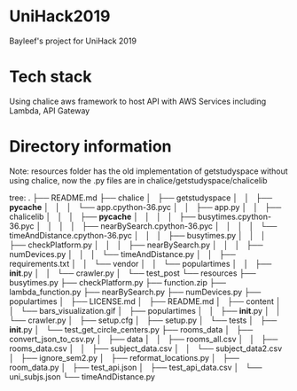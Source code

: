 # UniHack2019
Bayleef's project for UniHack 2019

# Tech stack
Using chalice aws framework to host API with AWS Services including Lambda, API Gateway

# Directory information

Note: resources folder has the old implementation of getstudyspace without using chalice, now the .py files are in chalice/getstudyspace/chalicelib

tree:
.
├── README.md
├── chalice
│   ├── getstudyspace
│   │   ├── __pycache__
│   │   │   └── app.cpython-36.pyc
│   │   ├── app.py
│   │   ├── chalicelib
│   │   │   ├── __pycache__
│   │   │   │   ├── busytimes.cpython-36.pyc
│   │   │   │   ├── nearBySearch.cpython-36.pyc
│   │   │   │   └── timeAndDistance.cpython-36.pyc
│   │   │   ├── busytimes.py
│   │   │   ├── checkPlatform.py
│   │   │   ├── nearBySearch.py
│   │   │   ├── numDevices.py
│   │   │   └── timeAndDistance.py
│   │   ├── requirements.txt
│   │   └── vendor
│   │       └── populartimes
│   │           ├── __init__.py
│   │           └── crawler.py
│   └── test_post
└── resources
    ├── busytimes.py
    ├── checkPlatform.py
    ├── function.zip
    ├── lambda_function.py
    ├── nearBySearch.py
    ├── numDevices.py
    ├── populartimes
    │   ├── LICENSE.md
    │   ├── README.md
    │   ├── content
    │   │   └── bars_visualization.gif
    │   ├── populartimes
    │   │   ├── __init__.py
    │   │   └── crawler.py
    │   ├── setup.cfg
    │   ├── setup.py
    │   └── tests
    │       ├── __init__.py
    │       └── test_get_circle_centers.py
    ├── rooms_data
    │   ├── convert_json_to_csv.py
    │   ├── data
    │   │   ├── rooms_all.csv
    │   │   ├── rooms_data.csv
    │   │   ├── subject_data.csv
    │   │   └── subject_data2.csv
    │   ├── ignore_sem2.py
    │   ├── reformat_locations.py
    │   ├── room_data.py
    │   ├── test_api.json
    │   ├── test_api_data.csv
    │   └── uni_subjs.json
    └── timeAndDistance.py
